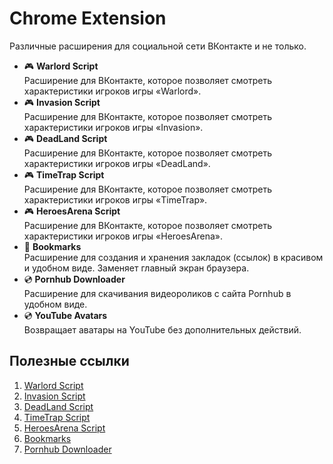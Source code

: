 # Chrome Extension
Различные расширения для социальной сети ВКонтакте и не только.

- :video_game: **Warlord Script**  
Расширение для ВКонтакте, которое позволяет смотреть характеристики игроков игры «Warlord».
- :video_game: **Invasion Script**  
Расширение для ВКонтакте, которое позволяет смотреть характеристики игроков игры «Invasion».
- :video_game: **DeadLand Script**  
Расширение для ВКонтакте, которое позволяет смотреть характеристики игроков игры «DeadLand».
- :video_game: **TimeTrap Script**  
Расширение для ВКонтакте, которое позволяет смотреть характеристики игроков игры «TimeTrap».
- :video_game: **HeroesArena Script**  
Расширение для ВКонтакте, которое позволяет смотреть характеристики игроков игры «HeroesArena».
- :bookmark: **Bookmarks**  
Расширение для создания и хранения закладок (ссылок) в красивом и удобном виде. Заменяет главный экран браузера.
- :cd: **Pornhub Downloader**  
Расширение для скачивания видеороликов с сайта Pornhub в удобном виде.
- :cd: **YouTube Avatars**  
Возвращает аватары на YouTube без дополнительных действий.

## Полезные ссылки
1. [Warlord Script](https://chrome.google.com/webstore/detail/warlord-script/lnohbnecjodgkjkfcfaamadbeiapofoa)
2. [Invasion Script](https://chrome.google.com/webstore/detail/invasion-script/babhdbcgmpkbihdjcpfldnedooaojala)
3. [DeadLand Script](https://chrome.google.com/webstore/detail/deadland-script/nfpijfchkkommchpnljlpabngkcmogom)
4. [TimeTrap Script](https://chrome.google.com/webstore/detail/timetrap-script/kiidpdifmhnobdpodmkcmonhokmplldj)
5. [HeroesArena Script](https://chrome.google.com/webstore/detail/heroesarena-script/kdgdhfahfeacfebajodpkkijopmobpkn)
6. [Bookmarks](https://chrome.google.com/webstore/detail/*)
7. [Pornhub Downloader](https://chrome.google.com/webstore/detail/*)